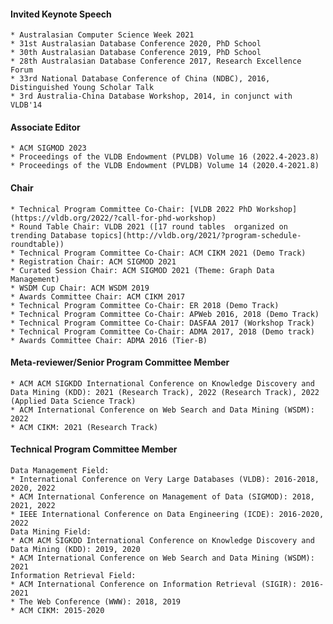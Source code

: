 #### Invited Keynote Speech
	* Australasian Computer Science Week 2021
	* 31st Australasian Database Conference 2020, PhD School
	* 30th Australasian Database Conference 2019, PhD School
	* 28th Australasian Database Conference 2017, Research Excellence Forum
	* 33rd National Database Conference of China (NDBC), 2016, Distinguished Young Scholar Talk
	* 3rd Australia-China Database Workshop, 2014, in conjunct with VLDB'14

#### Associate Editor
	* ACM SIGMOD 2023
	* Proceedings of the VLDB Endowment (PVLDB) Volume 16 (2022.4-2023.8)
	* Proceedings of the VLDB Endowment (PVLDB) Volume 14 (2020.4-2021.8)


#### Chair
	* Technical Program Committee Co-Chair: [VLDB 2022 PhD Workshop](https://vldb.org/2022/?call-for-phd-workshop)
	* Round Table Chair: VLDB 2021 ([17 round tables  organized on trending Database topics](http://vldb.org/2021/?program-schedule-roundtable))
	* Technical Program Committee Co-Chair: ACM CIKM 2021 (Demo Track)
	* Registration Chair: ACM SIGMOD 2021
	* Curated Session Chair: ACM SIGMOD 2021 (Theme: Graph Data Management)
	* WSDM Cup Chair: ACM WSDM 2019
	* Awards Committee Chair: ACM CIKM 2017
	* Technical Program Committee Co-Chair: ER 2018 (Demo Track)
	* Technical Program Committee Co-Chair: APWeb 2016, 2018 (Demo Track)
	* Technical Program Committee Co-Chair: DASFAA 2017 (Workshop Track)
	* Technical Program Committee Co-Chair: ADMA 2017, 2018 (Demo track)
	* Awards Committee Chair: ADMA 2016 (Tier-B)

#### Meta-reviewer/Senior Program Committee Member
	* ACM ACM SIGKDD International Conference on Knowledge Discovery and Data Mining (KDD): 2021 (Research Track), 2022 (Research Track), 2022 (Applied Data Science Track)
	* ACM International Conference on Web Search and Data Mining (WSDM): 2022
	* ACM CIKM: 2021 (Research Track)

#### Technical Program Committee Member
	Data Management Field:
	* International Conference on Very Large Databases (VLDB): 2016-2018, 2020, 2022
	* ACM International Conference on Management of Data (SIGMOD): 2018, 2021, 2022
	* IEEE International Conference on Data Engineering (ICDE): 2016-2020, 2022
	Data Mining Field:
	* ACM ACM SIGKDD International Conference on Knowledge Discovery and Data Mining (KDD): 2019, 2020
	* ACM International Conference on Web Search and Data Mining (WSDM): 2021
	Information Retrieval Field:
	* ACM International Conference on Information Retrieval (SIGIR): 2016-2021
	* The Web Conference (WWW): 2018, 2019
	* ACM CIKM: 2015-2020